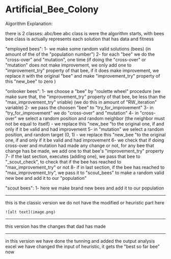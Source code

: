 # Artificial_Bee_Colony

Algorithm Explanation:

there is 2 classes: abc/bee
abc class is were the algorithm starts, with bees
bee class is actually represents each solution that has data and fitness

"employed bees":
1- we make some random valid solutions (bees) (in amount of the of the "population number")
2- for each "bee" we do the "cross-over" and "mutation", one time (if doing the "cross-over" or "mutation" does not make improvement, we only add one to "improvement_try" property of that bee, if it does make improvement, we replace it with the original "bee" and make "improvement_try" property of this "new_bee" to zero )


"onlooker bees":
1- we choose a "bee" by "roulette wheel" procedure (we make sure that, the "improvement_try" property of that bee, be less than the "max_improvement_try" vriable) (we do this in amount of "RW_iteration" variable)
2- we pass the choosen "bee" to "try_for_improvement"
3- in "try_for_improvement" we do "cross-over" and "mutation"
4- in "cross-over" we select a random position and random neighbor (the neighbor must not be equal to itself) - we replace this "new_bee "to the original one, if and only if it be valid and had improvement
5- in "mutation" we select a random position, and random target (0, 1) - we replace this "new_bee "to the original one, if and only if it be valid and had improvement
6- we check that if doing cross-over and mutation had made any change or not, for any bee that change has be made, we add one to that bee's "improvement_try" property
7- if the last section, executes (adding one), we pass that bee to "_scout_check", to check that if the bee has reached to "max_improvement_try" or not
8- if in last section, if the bee has reached to "max_improvement_try", we pass it to "scout_bees"
to make a random valid new bee and add it to our "population"


"scout bees":
1- here we make brand new bees and add it to our population

-----------------------------------------------------------------------------------

  this is the classic version
    we do not have the modified or heuristic part here


    ![alt text](image.png)

-----------------------------------------------------------------------------------

this version has the changes that dad has made

-----------------------------------------------------------------------------------
in this version we have done the tunning and added the output analysis excel
we have changed the input of heuristic, it gets the "best so far bee" now

